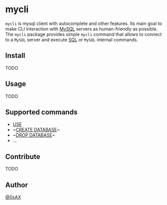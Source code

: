 # mycli

`mycli` is mysql client with autocomplete and other features. Its main goal to make CLI interaction with [MySQL](https://www.mysql.com/) servers as human-friendly as possible. The `mycli` package provides simple `mycli` command that allows to connect to a `MySQL` server and execute [SQL](https://en.wikipedia.org/wiki/SQL) or `MySQL` internal commands.

## Install

TODO

## Usage

TODO

## Supported commands

  * [USE](https://dev.mysql.com/doc/refman/5.7/en/use.html)
  * ~[CREATE DATABASE](https://dev.mysql.com/doc/refman/5.7/en/create-database.html)~
  * ~[DROP DATABASE](https://dev.mysql.com/doc/refman/5.7/en/drop-database.html)~
  * ...

## Contribute

TODO

## Author

[@0xAX](https://twitter.com/0xAX)
